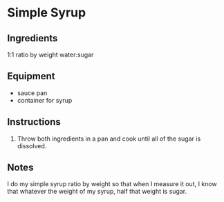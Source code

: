# Simple Syrup
## Ingredients
1:1 ratio by weight water:sugar

## Equipment
- sauce pan
- container for syrup

## Instructions
1. Throw both ingredients in a pan and cook until all of the sugar is dissolved.

## Notes
I do my simple syrup ratio by weight so that when I measure it out, I know that whatever the weight of my syrup, half that weight is sugar.